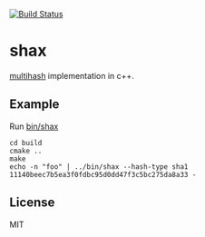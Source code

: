 [![Build Status](https://travis-ci.org/campx/shax.svg?branch=master)](https://travis-ci.org/campx/shax)

# shax

[multihash](//github.com/jbenet/multihash) implementation in c++.

## Example

Run [bin/shax](src/main.cpp)

```
cd build
cmake ..
make
echo -n "foo" | ../bin/shax --hash-type sha1
11140beec7b5ea3f0fdbc95d0dd47f3c5bc275da8a33 -
```

## License

MIT
